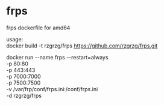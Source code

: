 # frps
frps dockerfile for amd64

usage:  
  docker build -t rzgrzg/frps https://github.com/rzgrzg/frps.git  

docker run --name frps --restart=always \
-p 80:80 \
-p 443:443 \
-p 7000:7000 \
-p 7500:7500 \
-v /var/frp/conf/frps.ini:/conf/frps.ini \
-d rzgrzg/frps
